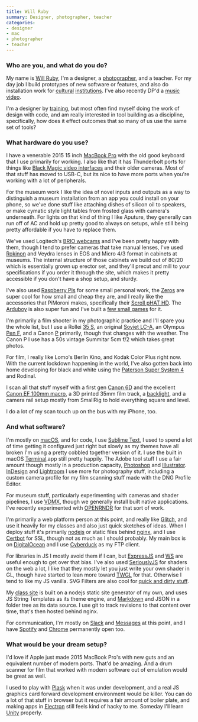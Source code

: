 ```yaml
---
title: Will Ruby
summary: Designer, photographer, teacher
categories:
- designer
- mac
- photographer
- teacher
---
```


### Who are you, and what do you do?

My name is [Will Ruby](http://www.willruby.com/ "Will's website."), I'm a designer, a [photographer](https://www.instagram.com/williamruby/ "Will's Instagram account."), and a teacher. For my day job I build prototypes of new software or features, and also do installation work for [cultural](https://theblog.adobe.com/visualizing-the-invisible/ "An Adobe post about San Diego's MOPA and its interactive exhibitions.") [institutions](https://www.sfmoma.org/read/on-collaboration-sfmoma-adobe-rethink-selfie/ "An SFMOMA article about their exhibit with Adobe on rethinking selfies."). I've also recently DP'd a [music video](https://vimeo.com/376732439 "A Silverware music video on Vimeo.").

I'm a designer by [training](https://www.collegeforcreativestudies.edu/academics/undergraduate-programs/graphic-design "The communication design undergraduate program at CCS."), but most often find myself doing the work of design with code, and am really interested in tool building as a discipline, specifically, how does it effect outcomes that so many of us use the same set of tools?

### What hardware do you use?

I have a venerable 2015 15 inch [MacBook Pro][macbook-pro] with the old good keyboard that I use primarily for working. I also like that it has Thunderbolt ports for things like [Black Magic video interfaces][ultrastudio-mini] and their older cameras. Most of that stuff has moved to USB-C, but its nice to have more ports when you're working with a lot of peripherals.

For the museum work I like the idea of novel inputs and outputs as a way to distinguish a museum installation from an app you could install on your phone, so we've done stuff like attaching dishes of silicon oil to speakers, or make cymatic style light tables from frosted glass with camera's underneath. For lights on that kind of thing I like Aputure, they generally can run off of AC and hold up pretty good to always on setups, while still being pretty affordable if you have to replace them.

We've used Logitech's [BRIO webcams][brio] and I've been pretty happy with them, though I tend to prefer cameras that take manual lenses, I've used [Rokinon][14mm-f2.8-if-ed-umc] and Veydra lenses in EOS and Micro 4/3 format in cabinets at museums. The internal structure of those cabinets we build out of 80/20 which is essentially grown up erector set, and they'll precut and mill to your specifications if you order it through the site, which makes it pretty accessible if you don't have a shop setup, and sturdy.

I've also used [Raspberry PIs][raspberry-pi] for some small personal work, the [Zeros][raspberry-pi-zero] are super cool for how small and cheap they are, and I really like the accessories that PiMoroni makes, specifically their [Scroll pHAT HD][scroll-phat-hd]. The [Arduboy][] is also super fun and I've built a [few small games](https://github.com/whatsim/zaibatsu "Will's GitHub repo of games for the Arduboy.") for it.

I'm primarily a film shooter in my photographic practice and I'll spare you the whole list, but I use a Rollei [35 S][35-s], an original [Soviet LC-A][lc-a], an Olympus [Pen F][pen-f], and a Canon [P][] primarily, though that changes with the weather. The Canon P I use has a 50s vintage Summitar 5cm f/2 which takes great photos.

For film, I really like Lomo's Berlin Kino, and Kodak Color Plus right now. With the current lockdown happening in the world, I've also gotten back into home developing for black and white using the [Paterson Super System 4][super-system-4] and Rodinal.

I scan all that stuff myself with a first gen [Canon 6D][eos-6d] and the excellent [Canon EF 100mm macro][ef-100mm-f2.8l-is-usm], a 3D printed 35mm film track, a [backlight][ipad-pro], and a camera rail setup mostly from SmallRig to hold everything square and level.

I do a lot of my scan touch up on the bus with my iPhone, too.

### And what software?

I'm mostly on [macOS][], and for code, I use [Sublime Text][sublime-text], I used to spend a lot of time getting it configured just right but slowly as my themes have all broken I'm using a pretty cobbled together version of it. I use the built in macOS [Terminal][].app still pretty happily. The Adobe tool stuff I use a fair amount though mostly in a production capacity, [Photoshop][] and [Illustrator][]. [InDesign][] and [Lightroom][] I use more for photography stuff, including a custom camera profile for my film scanning stuff made with the DNG Profile Editor.

For museum stuff, particularly experimenting with cameras and shader pipelines, I use [VDMX][], though we generally install built native applications. I've recently experimented with [OPENRNDR][] for that sort of work.

I'm primarily a web platform person at this point, and really like [Glitch][glitch.3], and use it heavily for my classes and also just quick sketches of ideas. When I deploy stuff it's primarily [nodejs][node.js] or static files behind [nginx][], and I use [Certbot][] for SSL, though not as much as I should probably. My main box is on [DigitalOcean][] and I use [Cyberduck][] as my FTP client.

For libraries in JS I mostly avoid them if I can, but [ExpressJS][express.2] and [WS][] are useful enough to get over that bias. I've also used [SeriouslyJS][seriously.js] for shaders on the web a lot, I like that they mostly let you just write your own shader in GL, though have started to lean more toward [TWGL][] for that. Otherwise I tend to like my JS vanilla. SVG Filters are also cool for [quick and dirty stuff](https://sulky-gigantic-tarsier.glitch.me/ "Will's SVG filter project on Glitch.").

My [class site](http://fall2019.will.graphics/ "Will's class website.") is built on a nodejs static site generator of my own, and uses JS String Templates as its theme engine, and [Markdown][] and JSON in a folder tree as its data source. I use git to track revisions to that content over time, that's then hosted behind nginx.

For communication, I'm mostly on [Slack][] and [Messages][] at this point, and I have [Spotify][] and [Chrome][] permanently open too.

### What would be your dream setup?

I'd love if Apple just made 2015 MacBook Pro's with new guts and an equivalent number of modern ports. That'd be amazing. And a drum scanner for film that worked with modern software out of emulation would be great as well.

I used to play with [Plask][] when it was under development, and a real JS graphics card forward development environment would be killer. You can do a lot of that stuff in browser but it requires a fair amount of boiler plate, and making apps in [Electron][] still feels kind of hacky to me. Someday I'll learn [Unity][] properly.

[macbook-pro]: https://www.apple.com/macbook-pro/ "A laptop."
[ultrastudio-mini]: https://www.blackmagicdesign.com/products/ultrastudio "A little video capture device."
[brio]: https://www.logitech.com/en-us/product/brio "A webcam."
[14mm-f2.8-if-ed-umc]: https://www.bhphotovideo.com/c/product/769532-REG/Rokinon_FE14M_C_14mm_Ultra_Wide_Angle_f_2_8.html "A camera lens."
[raspberry-pi]: https://en.wikipedia.org/wiki/Raspberry_Pi "A single-board hackable computer."
[raspberry-pi-zero]: https://www.raspberrypi.org/blog/raspberry-pi-zero/ "A tiny hackable computer."
[scroll-phat-hd]: https://shop.pimoroni.com/products/scroll-phat-hd "A set of programmable lights."
[arduboy]: https://arduboy.com/ "A hackable portable game console."
[35-s]: http://camera-wiki.org/wiki/Rollei_35#Rollei_35_S "A film camera."
[lc-a]: https://en.wikipedia.org/wiki/Lomo_LC-A "A very popular film camera."
[pen-f]: http://camera-wiki.org/wiki/Olympus_Pen_F "A film camera."
[p]: http://camera-wiki.org/wiki/Canon_P "A film camera."
[super-system-4]: https://www.patersonphotographic.com/product/paterson-super-system-4-developing-tanks/ "Developing tank for film."
[eos-6d]: https://en.wikipedia.org/wiki/Canon_EOS_6D "A 20.2 megapixel DSLR."
[ef-100mm-f2.8l-is-usm]: https://www.usa.canon.com/cusa/consumer/products/cameras/ef_lens_lineup/ef_100mm_f_2_8l_macro_is_usm "A macro lens."
[ipad-pro]: https://en.wikipedia.org/wiki/IPad_Pro "An iOS tablet."
[macos]: https://en.wikipedia.org/wiki/MacOS "An operating system for Mac hardware."
[sublime-text]: http://www.sublimetext.com/ "A coder's text editor."
[terminal]: https://en.wikipedia.org/wiki/Terminal_(OS_X) "A console application included with Mac OS X."
[photoshop]: https://www.adobe.com/products/photoshop.html "A bitmap image editor."
[illustrator]: https://www.adobe.com/products/illustrator.html "A vector graphics editor."
[indesign]: https://www.adobe.com/products/indesign.html "A desktop/web publishing application."
[lightroom]: https://www.adobe.com/products/photoshop-lightroom.html "Photo management and editing software."
[vdmx]: https://vidvox.net/ "Real-time video studio software for the Mac."
[openrndr]: https://openrndr.org/ "A framework for creating interactive applications."
[glitch.3]: https://glitch.com/ "A web-based IDE."
[node.js]: https://nodejs.org/en/ "A Javascript application platform."
[nginx]: http://nginx.org/ "A very fast web/mail server."
[certbot]: https://certbot.eff.org/ "A tool for automatically downloading and managing SSL certificates."
[digitalocean]: https://www.digitalocean.com/ "An SSD-based web hosting service."
[cyberduck]: https://cyberduck.io/ "An FTP/SFTP client for the Mac."
[express.2]: http://expressjs.com "A JavaScript web framework."
[ws]: https://github.com/websockets/ws "A WebSocket library for Node."
[seriously.js]: https://github.com/brianchirls/Seriously.js/ "A web-based video compositor framework."
[twgl]: https://twgljs.org/ "A library for working with WebGL."
[markdown]: https://daringfireball.net/projects/markdown/ "An email-like format for marking up text."
[slack]: https://slack.com/ "A collaboration service."
[messages]: https://en.wikipedia.org/wiki/Messages_(application) "A chat client for Mac."
[spotify]: https://www.spotify.com/us/ "A music streaming service."
[chrome]: https://www.google.com/intl/en/chrome/browser/ "A WebKit-based browser, where each tab runs in its own thread."
[plask]: http://www.plask.org/ "A multimedia programming tool."
[electron]: http://electron.atom.io/ "A developer tool for building desktop apps with web technology."
[unity]: https://unity3d.com/unity/ "A cross-platform game development tool."
